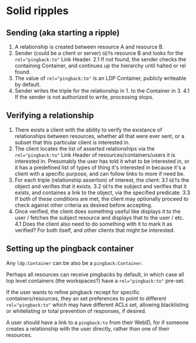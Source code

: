 # Solid ripples

## Sending (aka starting a ripple)

1. A relationship is created between resource A and resource B.
2. Sender (could be a client or server) `GET`s resource B and looks for the `rel="pingback:to"` Link Header.
2.1 If not found, the sender checks the containing Container, and continues up the hierarchy until halted or rel found.
3. The value of `rel="pingback:to"` is an LDP Container, publicly writeable by default.
4. Sender writes the triple for the relationship in 1. to the Container in 3.
4.1 If the sender is not authorized to write, processing stops.

## Verifying a relationship

1. There exists a client with the ability to verify the existance of relationships between resources, whether all that were ever sent, or a subset that this particular client is interested in.
2. The client locates the list of asserted relationships via the `rel="pingback:to"` Link Header of resources/containers/users it is interested in. Presumably the user has told it what to be interested in, or it has a predefined list of types of thing it's interested in because it's a client with a specific purpose, and can follow links to more if need be.
3. For each triple (relationship assertion) of interest, the client:
3.1 `GET`s the object and verifies that it exists.
3.2 `GET`s the subject and verifies that it exists, and containes a link to the object, via the specified predicate.
3.3 If both of these conditions are met, the client may optionally proceed to check against other criteria as desired before accepting.
4. Once verified, the client does something useful like displays it to the user / fetches the subject resource and displays that to the user / etc.
4.1 Does the client also need to do something with it to mark it as verified? For both itself, and other clients that might be interested.

## Setting up the pingback container

Any `ldp:Container` can be also be a `pingback:Container`.

Perhaps all resources can receive pingbacks by default, in which case all top level containers (the workspaces?) have a `rel="pingback:to"` pre-set.

If the user wants to refine pingback reciept for specific containers/resources, they an set preferences to point to different `rel="pingback:to"` which may have different ACLs set, allowing blacklisting or whitelisting or total prevention of responses, if desired.

A user should have a link to a `pingback:to` from their WebID, for if someone creates a relationship with the user directly, rather than one of their resources.